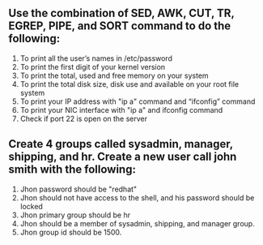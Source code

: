 ## Use the combination of SED, AWK, CUT, TR, EGREP, PIPE, and SORT command to do the following:
1. To print all the user’s names in /etc/password
2. To print the first digit of your kernel version 
3. To print the total, used and free memory on your system
4. To print the total disk size, disk use and available on your root file system
5. To print your IP address with "ip a" command and “ifconfig” command
6. To print your NIC interface with "ip a" and ifconfig command
7. Check if port 22 is open on the server

## Create 4 groups called sysadmin, manager, shipping, and hr. Create a new user call john smith with the following:
1. Jhon password should be "redhat"
2. Jhon should not have access to the shell, and his password should be locked
3. Jhon primary group should be hr
4. Jhon should be a member of sysadmin, shipping, and manager group. 
5. Jhon group id should be 1500. 
